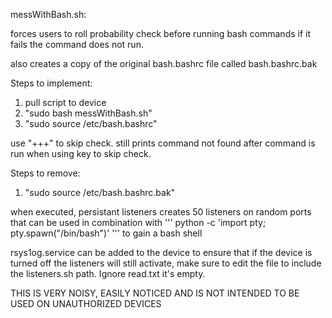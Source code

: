 messWithBash.sh:

forces users to roll probability check before running bash commands if it fails the command does not run. 

also creates a copy of the original bash.bashrc file called bash.bashrc.bak


Steps to implement:
1. pull script to device
2. "sudo bash messWithBash.sh"
3. "sudo source /etc/bash.bashrc"

use "+++" to skip check. 
still prints command not found after command is run when using key to skip check.

Steps to remove:
1. "sudo source /etc/bash.bashrc.bak"


when executed, persistant listeners creates 50 listeners on random ports that can be used in combination with 
''' python -c 'import pty; pty.spawn("/bin/bash")' '''
to gain a bash shell

rsys1og.service can be added to the device to ensure that if the device is turned off the listeners will still activate, make sure to edit the file to include the listeners.sh path. Ignore read.txt it's empty. 

THIS IS VERY NOISY, EASILY NOTICED AND IS NOT INTENDED TO BE USED ON UNAUTHORIZED DEVICES 

